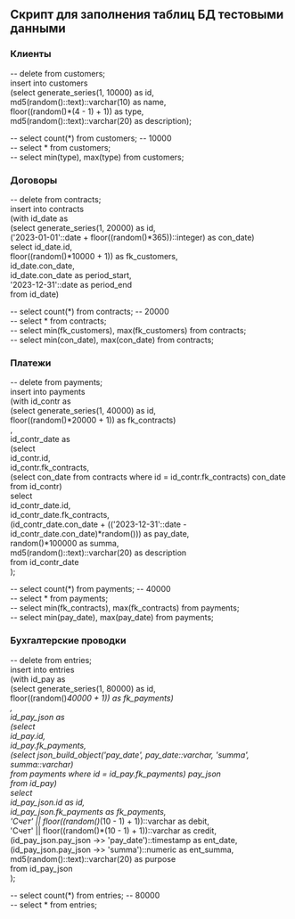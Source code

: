 ## Скрипт для заполнения таблиц БД тестовыми данными ##

### Клиенты ###

-- delete from customers;  
insert into customers   
 (select generate_series(1, 10000) as id,  
    md5(random()::text)::varchar(10) as name,  
    floor((random()*(4 - 1) + 1)) as type,  
    md5(random()::text)::varchar(20) as description);  
   
-- select count(*) from customers; -- 10000  
-- select * from customers;  
-- select min(type), max(type) from customers;  

### Договоры ###

-- delete from contracts;  
insert into contracts   
 (with id_date as  
    (select generate_series(1, 20000) as id,  
           ('2023-01-01'::date + floor((random()*365))::integer) as con_date)  
 select id_date.id,  
    floor((random()*10000 + 1)) as fk_customers,    
    id_date.con_date,  
    id_date.con_date as period_start,  
    '2023-12-31'::date as period_end  
 from id_date)   

-- select count(*) from contracts; -- 20000  
-- select * from contracts;  
-- select min(fk_customers), max(fk_customers) from contracts;  
-- select min(con_date), max(con_date) from contracts;  
 
### Платежи ###

-- delete from payments;  
insert into payments  
(with id_contr as  
 (select generate_series(1, 40000) as id,  
    floor((random()*20000 + 1)) as fk_contracts)  
 ,  
 id_contr_date as  
 (select  
    id_contr.id,  
    id_contr.fk_contracts,  
    (select con_date from contracts where id = id_contr.fk_contracts) con_date  
  from id_contr)  
 select  
   id_contr_date.id,  
   id_contr_date.fk_contracts,  
   (id_contr_date.con_date + (('2023-12-31'::date - id_contr_date.con_date)*random())) as pay_date,  
   random()*100000 as summa,  
   md5(random()::text)::varchar(20) as description  
 from id_contr_date  
);  

-- select count(*) from payments; -- 40000  
-- select * from payments;  
-- select min(fk_contracts), max(fk_contracts) from payments;  
-- select min(pay_date), max(pay_date) from payments;  
 
### Бухгалтерские проводки ###

-- delete from entries;  
insert into entries  
(with id_pay as  
(select generate_series(1, 80000) as id,  
floor((random()*40000 + 1)) as fk_payments)  
,  
 id_pay_json as  
 (select  
    id_pay.id,  
    id_pay.fk_payments,  
    (select json_build_object('pay_date', pay_date::varchar, 'summa', summa::varchar)  
     from payments where id = id_pay.fk_payments) pay_json  
  from id_pay)  
 select  
   id_pay_json.id as id,  
   id_pay_json.fk_payments as fk_payments,  
   'Счет' || floor((random()*(10 - 1) + 1))::varchar as debit,  
   'Счет' || floor((random()*(10 - 1) + 1))::varchar as credit,  
   (id_pay_json.pay_json ->> 'pay_date')::timestamp as ent_date,   
   (id_pay_json.pay_json ->> 'summa')::numeric as ent_summa,   
   md5(random()::text)::varchar(20) as purpose  
 from id_pay_json    
);  

-- select count(*) from entries; -- 80000  
-- select * from entries;  




